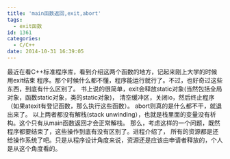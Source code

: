 ```yaml
---
title: 'main函数返回,exit,abort'
tags:
  - exit函数
id: 1361
categories:
  - C/C++
date: 2014-10-31 16:39:05
---
```


最近在看C++标准程序库，看到介绍这两个函数的地方，记起来刚上大学的时候用exit结束
程序。那个时候什么都不懂，程序能运行就行了。不过，也好奇过这些东西，到底有什么区别了。
书上说的很简单，exit会释放static对象(当然包括全局对象，函数static对象，类的static对象)，
清空缓冲区，关闭io，然后终止程序（如果atexit有登记函数，那么执行这些函数）。
abort则真的是什么都不干，就退出来了。
以上两者都没有解栈(stack unwinding），也就是栈里面的变量没有析构。这个只有从main函数返回才会正常解栈。
那么，考虑这样的一个问题，既然程序都要结束了，这些操作到底有没有区别了。进程介绍了，
所有的资源都是还给操作系统了吧。只是从程序设计角度来说，资源还是应该由申请者释放的，个人是从这个角度看的。